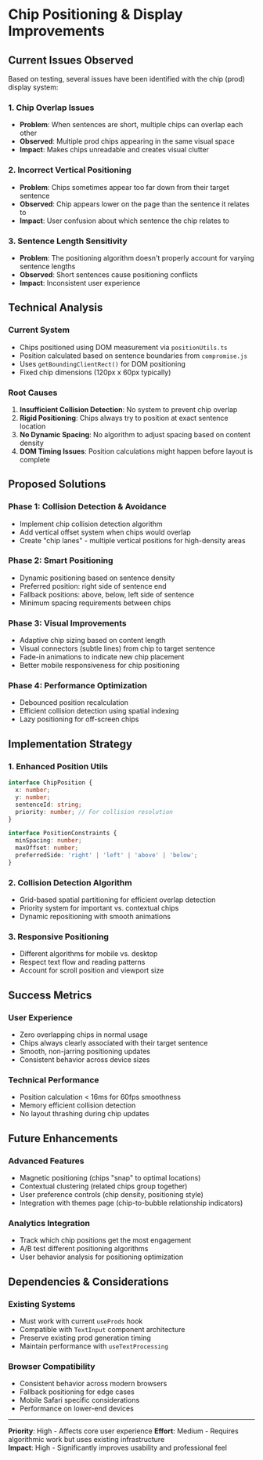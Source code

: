 # Chip Positioning & Display Improvements

## Current Issues Observed

Based on testing, several issues have been identified with the chip (prod) display system:

### 1. Chip Overlap Issues
- **Problem**: When sentences are short, multiple chips can overlap each other
- **Observed**: Multiple prod chips appearing in the same visual space
- **Impact**: Makes chips unreadable and creates visual clutter

### 2. Incorrect Vertical Positioning  
- **Problem**: Chips sometimes appear too far down from their target sentence
- **Observed**: Chip appears lower on the page than the sentence it relates to
- **Impact**: User confusion about which sentence the chip relates to

### 3. Sentence Length Sensitivity
- **Problem**: The positioning algorithm doesn't properly account for varying sentence lengths
- **Observed**: Short sentences cause positioning conflicts
- **Impact**: Inconsistent user experience

## Technical Analysis

### Current System
- Chips positioned using DOM measurement via `positionUtils.ts`
- Position calculated based on sentence boundaries from `compromise.js`
- Uses `getBoundingClientRect()` for DOM positioning
- Fixed chip dimensions (120px x 60px typically)

### Root Causes
1. **Insufficient Collision Detection**: No system to prevent chip overlap
2. **Rigid Positioning**: Chips always try to position at exact sentence location
3. **No Dynamic Spacing**: No algorithm to adjust spacing based on content density
4. **DOM Timing Issues**: Position calculations might happen before layout is complete

## Proposed Solutions

### Phase 1: Collision Detection & Avoidance
- Implement chip collision detection algorithm
- Add vertical offset system when chips would overlap
- Create "chip lanes" - multiple vertical positions for high-density areas

### Phase 2: Smart Positioning
- Dynamic positioning based on sentence density
- Preferred position: right side of sentence end
- Fallback positions: above, below, left side of sentence
- Minimum spacing requirements between chips

### Phase 3: Visual Improvements  
- Adaptive chip sizing based on content length
- Visual connectors (subtle lines) from chip to target sentence
- Fade-in animations to indicate new chip placement
- Better mobile responsiveness for chip positioning

### Phase 4: Performance Optimization
- Debounced position recalculation
- Efficient collision detection using spatial indexing
- Lazy positioning for off-screen chips

## Implementation Strategy

### 1. Enhanced Position Utils
```typescript
interface ChipPosition {
  x: number;
  y: number;
  sentenceId: string;
  priority: number; // For collision resolution
}

interface PositionConstraints {
  minSpacing: number;
  maxOffset: number;
  preferredSide: 'right' | 'left' | 'above' | 'below';
}
```

### 2. Collision Detection Algorithm
- Grid-based spatial partitioning for efficient overlap detection
- Priority system for important vs. contextual chips
- Dynamic repositioning with smooth animations

### 3. Responsive Positioning
- Different algorithms for mobile vs. desktop
- Respect text flow and reading patterns
- Account for scroll position and viewport size

## Success Metrics

### User Experience
- Zero overlapping chips in normal usage
- Chips always clearly associated with their target sentence
- Smooth, non-jarring positioning updates
- Consistent behavior across device sizes

### Technical Performance
- Position calculation < 16ms for 60fps smoothness
- Memory efficient collision detection
- No layout thrashing during chip updates

## Future Enhancements

### Advanced Features
- Magnetic positioning (chips "snap" to optimal locations)
- Contextual clustering (related chips group together)
- User preference controls (chip density, positioning style)
- Integration with themes page (chip-to-bubble relationship indicators)

### Analytics Integration
- Track which chip positions get the most engagement
- A/B test different positioning algorithms
- User behavior analysis for positioning optimization

## Dependencies & Considerations

### Existing Systems
- Must work with current `useProds` hook
- Compatible with `TextInput` component architecture  
- Preserve existing prod generation timing
- Maintain performance with `useTextProcessing`

### Browser Compatibility
- Consistent behavior across modern browsers
- Fallback positioning for edge cases
- Mobile Safari specific considerations
- Performance on lower-end devices

---

**Priority**: High - Affects core user experience
**Effort**: Medium - Requires algorithmic work but uses existing infrastructure  
**Impact**: High - Significantly improves usability and professional feel